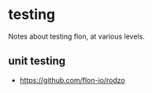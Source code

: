 
# testing

Notes about testing flon, at various levels.

## unit testing

* https://github.com/flon-io/rodzo


